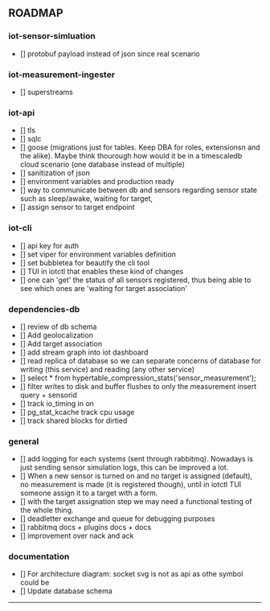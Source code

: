 ## ROADMAP
### iot-sensor-simluation
- [] protobuf payload instead of json since real scenario
### iot-measurement-ingester
- [] superstreams
### iot-api
- [] tls
- [] sqlc
- [] goose (migrations just for tables. Keep DBA for roles, extensionsn and the alike). Maybe think thourough how would it be in a timescaledb cloud scenario (one database instead of multiple)
- [] sanitization of json
- [] environment variables and production ready
- [] way to communicate between db and sensors regarding sensor state such as sleep/awake, waiting for target,
- [] assign sensor to target endpoint
### iot-cli
- [] api key for auth
- [] set viper for environment variables definition
- [] set bubbletea for beautify the cli tool
- [] TUI in iotctl that enables these kind of changes
- [] one can 'get' the status of all sensors registered, thus being able to see which ones are 'waiting for target association'
### dependencies-db
- [] review of db schema
- [] Add geolocalization
- [] Add target association
- [] add stream graph into iot dashboard
- [] read replica of database so we can separate concerns of database for writing (this service) and reading (any other service)
- [] select * from hypertable_compression_stats('sensor_measurement');
- [] filter writes to disk and buffer flushes to only the measurement insert query + sensorid
- [] track io_timing in on
- [] pg_stat_kcache track cpu usage
- [] track shared blocks for dirtied
### general
- [] add logging for each systems (sent through rabbitmq). Nowadays is just sending sensor simulation logs, this can be improved a lot.
- [] When a new sensor is turned on and no target is assigned (default), no measurement is made (it is registered though), until in iotctl TUI someone assign it to a target with a form. 
- [] with the target assignation step we may need a functional testing of the whole thing.
- [] deadletter exchange and queue for debugging purposes
- [] rabbitmq docs + plugins docs + docs
- [] improvement over nack and ack
### documentation
- [] For architecture diagram: socket svg is not as api as othe symbol could be
- [] Update database schema
---
